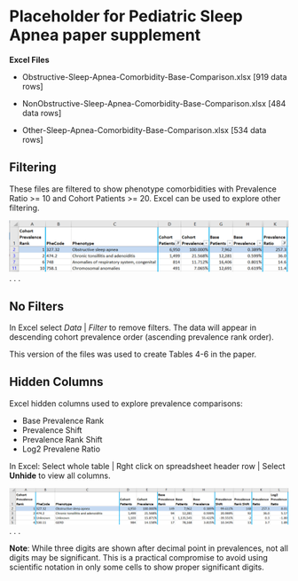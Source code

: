 # Placeholder for Pediatric Sleep Apnea paper supplement

**Excel Files**

* Obstructive-Sleep-Apnea-Comorbidity-Base-Comparison.xlsx [919 data rows]

* NonObstructive-Sleep-Apnea-Comorbidity-Base-Comparison.xlsx [484 data rows]

* Other-Sleep-Apnea-Comorbidity-Base-Comparison.xlsx [534 data rows]

## Filtering

These files are filtered to show phenotype comorbidities with Prevalence Ratio >= 10 and Cohort Patients >= 20. Excel can be used to explore other filtering.

![Obstructive Sleep Apnea - Filtered Comorbidities](Obstructive-Filtered-Hidden.PNG)
. . .


## No Filters

In Excel select *Data* | *Filter* to remove filters. The data will appear in descending cohort prevalence order (ascending prevalence rank order).

This version of the files was used to create Tables 4-6 in the paper.

## Hidden Columns

Excel hidden columns used to explore prevalence comparisons:

* Base Prevalence Rank
* Prevalence Shift
* Prevalence Rank Shift
* Log2 Prevalene Ratio

In Excel:  Select whole table | Rght click on spreadsheet header row | Select **Unhide** to view all columns.

![Obstructive Sleep Apnea -- All Comorbidities](Obstructive-NoFilters-NoHiding.PNG)
. . .

**Note**:  While three digits are shown after decimal point in prevalences, not all digits may be significant. This is a practical compromise to avoid using scientific notation in only some cells to show proper significant digits.
